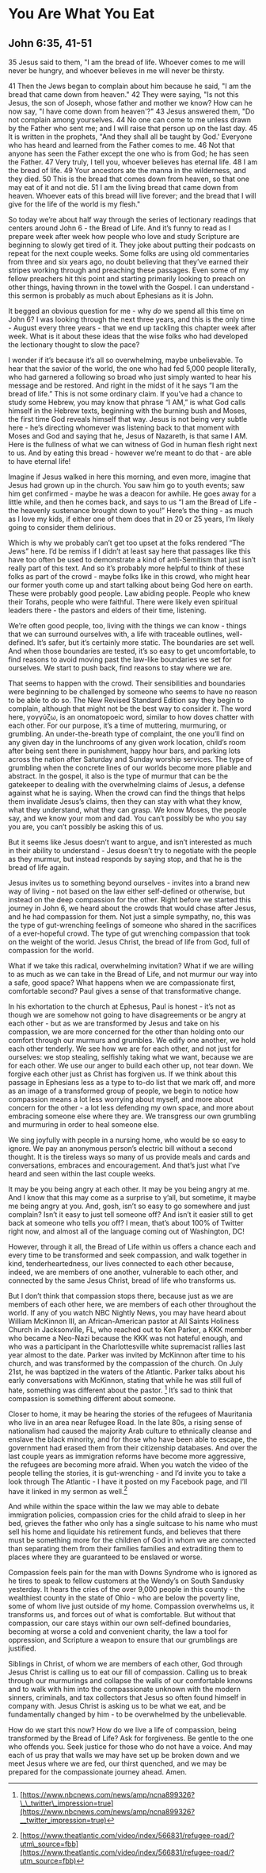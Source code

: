 # You Are What You Eat
## John 6:35, 41-51
35 Jesus said to them, "I am the bread of life. Whoever comes to me will never be hungry, and whoever believes in me will never be thirsty. 

41 Then the Jews began to complain about him because he said, "I am the bread that came down from heaven." 42 They were saying, "Is not this Jesus, the son of Joseph, whose father and mother we know? How can he now say, "I have come down from heaven'?" 43 Jesus answered them, "Do not complain among yourselves. 44 No one can come to me unless drawn by the Father who sent me; and I will raise that person up on the last day. 45 It is written in the prophets, "And they shall all be taught by God.' Everyone who has heard and learned from the Father comes to me. 46 Not that anyone has seen the Father except the one who is from God; he has seen the Father. 47 Very truly, I tell you, whoever believes has eternal life. 48 I am the bread of life. 49 Your ancestors ate the manna in the wilderness, and they died. 50 This is the bread that comes down from heaven, so that one may eat of it and not die. 51 I am the living bread that came down from heaven. Whoever eats of this bread will live forever; and the bread that I will give for the life of the world is my flesh."

So today we’re about half way through the series of lectionary readings that centers around John 6 - the Bread of Life.  And it’s funny to read as I prepare week after week how people who love and study Scripture are beginning to slowly get tired of it.  They joke about putting their podcasts on repeat for the next couple weeks.  Some folks are using old commentaries from three and six years ago, no doubt believing that they’ve earned their stripes working through and preaching these passages.  Even some of my fellow preachers hit this point and starting primarily looking to preach on other things, having thrown in the towel with the Gospel.  I can understand - this sermon is probably as much about Ephesians as it is John.

It begged an obvious question for me - why _do_ we spend all this time on John 6?  I was looking through the next three years, and this is the only time - August every three years - that we end up tackling this chapter week after week.  What is it about these ideas that the wise folks who had developed the lectionary thought to slow the pace?

I wonder if it’s because it’s all so overwhelming, maybe unbelievable.  To hear that the savior of the world, the one who had fed 5,000 people literally, who had garnered a following so broad who just simply wanted to hear his message and be restored.  And right in the midst of it he says “I am the bread of life.”  This is not some ordinary claim.  If you’ve had a chance to study some Hebrew, you may know that phrase “I AM,” is what God calls himself in the Hebrew texts, beginning with the burning bush and Moses, the first time God reveals himself that way.  Jesus is not being very subtle here - he’s directing whomever was listening back to that moment with Moses and God and saying that he, Jesus of Nazareth, is that same I AM.  Here is the fullness of what we can witness of God in human flesh right next to us.  And by eating this bread - however we’re meant to do that - are able to have eternal life!  

Imagine if Jesus walked in here this morning, and even more, imagine that Jesus had grown up in the church.  You saw him go to youth events; saw him get confirmed - maybe he was a deacon for awhile.  He goes away for a little while, and then he comes back, and says to us “I am the Bread of Life - the heavenly sustenance brought down to you!” Here’s the thing - as much as I love my kids, if either one of them does that in 20 or 25 years, I’m likely going to consider them delirious.  

Which is why we probably can’t get too upset at the folks rendered “The Jews” here.  I’d be remiss if I didn’t at least say here that passages like this have too often be used to demonstrate a kind of anti-Semitism that just isn’t really part of this text.  And so it’s probably more helpful to think of these folks as part of the crowd - maybe folks like in this crowd, who might hear our former youth come up and start talking about being God here on earth.  These were probably good people.  Law abiding people.  People who knew their Torahs, people who were faithful.  There were likely even spiritual leaders there - the pastors and elders of their time, listening.

We’re often good people, too, living with the things we can know - things that we can surround ourselves with, a life with traceable outlines, well-defined.   It’s safer, but it’s certainly more static.  The boundaries are set well.  And when those boundaries are tested, it’s so easy to get uncomfortable, to find reasons to avoid moving past the law-like boundaries we set for ourselves.   We start to push back, find reasons to stay where we are.

That seems to happen with the crowd.  Their sensibilities and boundaries were  beginning to be challenged by someone who seems to have no reason to be able to do so.  The New Revised Standard Edition say they begin to complain, although that might not be the best way to consider it.  The word here, γογγύζω, is an onomatopoeic word, similar to how doves chatter with each other.  For our purpose, it’s a time of muttering, murmuring, or grumbling.  An under-the-breath type of complaint, the one you’ll find on any given day in the lunchrooms of any given work location, child’s room after being sent there in punishment, happy hour bars, and parking lots across the nation after Saturday and Sunday worship services.  The type of grumbling when the concrete lines of our worlds become more pliable and abstract.  In the gospel, it also is the type of murmur that can be the gatekeeper to dealing with the overwhelming claims of Jesus, a defense against what he is saying.  When the crowd can find the things that helps them invalidate Jesus’s claims, then they can stay with what they know, what they understand, what they can grasp.  We know Moses, the people say, and we know your mom and dad.  You can’t possibly be who you say you are, you can’t possibly be asking this of us.

But it seems like Jesus doesn’t want to argue, and isn’t interested as much in their ability to understand - Jesus doesn’t try to negotiate with the people as they murmur, but instead responds by saying stop, and that he is the bread of life again.

Jesus invites us to something beyond ourselves - invites into a brand new way of living - not based on the law either self-defined or otherwise, but instead on the deep compassion for the other.  Right before we started this journey in John 6, we heard about the crowds that would chase after Jesus, and he had compassion for them.  Not just a simple sympathy, no, this was the type of gut-wrenching feelings of someone who shared in the sacrifices of a ever-hopeful crowd.  The type of gut wrenching compassion that took on the weight of the world.  Jesus Christ, the bread of life from God, full of compassion for the world.

What if we take this radical, overwhelming invitation?  What if we are willing to as much as we can take in the Bread of Life, and not murmur our way into a safe, good space?  What happens when we are compassionate first, comfortable second?  Paul gives a sense of that transformative change.  

In his exhortation to the church at Ephesus, Paul is honest - it’s not as though we are somehow not going to have disagreements or be angry at each other - but as we are transformed by Jesus and take on his compassion, we are more concerned for the other than holding onto our comfort through our murmurs and grumbles.  We edify one another, we hold each other tenderly.  We see how we are for each other, and not just for ourselves: we stop stealing, selfishly taking what we want, because we are for each other.  We use our anger to build each other up, not tear down.  We forgive each other just as Christ has forgiven us.  If we think about this passage in Ephesians less as a type to to-do list that we mark off, and more as an image of a transformed group of people, we begin to notice how compassion means a lot less worrying about myself, and more about concern for the other - a lot less defending my own space, and more about embracing someone else where they are.  We transgress our own grumbling and murmuring in order to heal someone else.

We sing joyfully with people in a nursing home, who would be so easy to ignore.  We pay an anonymous person’s electric bill without a second thought.  It is the tireless ways so many of us provide meals and cards and conversations, embraces and encouragement.  And that’s just what I’ve heard and seen within the last couple weeks.

It may be you being angry at each other.  It may be you being angry at me.  And I know that this may come as a surprise to y’all, but sometime, it maybe me being angry at you. And, gosh, isn’t so easy to go somewhere and just complain?  Isn’t it easy to just tell someone off?  And isn’t it easier still to get back at someone who tells _you_ off?  I mean, that’s about 100% of Twitter right now, and almost all of the language coming out of Washington, DC!

However, through it all, the Bread of Life within us offers a chance each and every time to be transformed and seek compassion, and walk together in kind, tenderheartedness, our lives connected to each other because, indeed, we are members of one another, vulnerable to each other, and connected by the same Jesus Christ, bread of life who transforms us. 

But I don’t think that compassion stops there, because just as we are members of each other here, we are members of each other throughout the world.  If any of you watch NBC Nightly News, you may have heard about William McKinnon III, an African-American pastor at All Saints Holiness Church in Jacksonville, FL, who reached out to Ken Parker, a KKK member who became a Neo-Nazi because the KKK was not hateful enough, and who was a participant in the Charlottesville white supremacist rallies last year almost to the date.  Parker was invited by McKinnon after time to his church, and was transformed by the compassion of the church.  On July 21st, he was baptized in the waters of the Atlantic.  Parker talks about his early conversations with McKinnon, stating that while he was still full of hate, something was different about the pastor.  [^1]  It’s sad to think that compassion is something different about someone.

Closer to home, it may be hearing the stories of the refugees of Mauritania who live in an area near Refugee Road.  In the late 80s, a rising sense of nationalism had caused the majority Arab culture to ethnically cleanse and enslave the black minority, and for those who have been able to escape, the government had erased them from their citizenship databases.  And over the last couple years as immigration reforms have become more aggressive, the refugees are becoming more afraid.  When you watch the video of the people telling the stories, it is gut-wrenching - and I’d invite you to take a look through The Atlantic - I have it posted on my Facebook page, and I’ll have it linked in my sermon as well.[^2] 

And while within the space within the law we may able to debate immigration policies, compassion cries for the child afraid to sleep in her bed, grieves the father who only has a single suitcase to his name who must sell his home and liquidate his retirement funds, and believes that there must be something more for the children of God in whom we are connected than separating them from their families families and extraditing them to places where they are guaranteed to be enslaved or worse.  

Compassion feels pain for the man with Downs Syndrome who is ignored as he tires to speak to fellow customers at the Wendy’s on South Sandusky yesterday.  It hears the cries of the over 9,000 people in this county - the wealthiest county in the state of Ohio - who are below the poverty line, some of whom live just outside of my home.  Compassion overwhelms us, it transforms us, and forces out of what is comfortable.  But without that compassion, our care stays within our own self-defined boundaries, becoming at worse a cold and convenient charity, the law a tool for oppression, and Scripture a weapon to ensure that our grumblings are justified.

Siblings in Christ, of whom we are members of each other, God through Jesus Christ is calling us to eat our fill of compassion.  Calling us to break through our murmurings and collapse the walls of our comfortable knowns and to walk with him into the compassionate unknown with the modern sinners, criminals, and tax collectors that Jesus so often found himself in company with.  Jesus Christ is asking us to be what we eat, and be fundamentally changed by him - to be overwhelmed by the unbelievable.  

How do we start this now?  How do we live a life of compassion, being transformed by the Bread of Life?  Ask for forgiveness.  Be gentle to the one who offends you.  Seek justice for those who do not have a voice.  And may each of us pray that walls we may have set up be broken down and we meet Jesus where we are fed, our thirst quenched, and we may be prepared for the compassionate journey ahead.  Amen.

[^1]:	[https://www.nbcnews.com/news/amp/ncna899326?\_\_twitter\_impression=true](https://www.nbcnews.com/news/amp/ncna899326?__twitter_impression=true)

[^2]:	[https://www.theatlantic.com/video/index/566831/refugee-road/?utm\_source=fbb](https://www.theatlantic.com/video/index/566831/refugee-road/?utm_source=fbb)